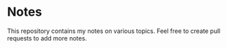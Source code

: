 # Notes

This repository contains my notes on various topics. Feel free to create pull requests to add more notes.
